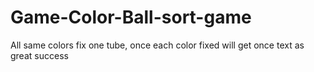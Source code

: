 # Game-Color-Ball-sort-game
All same colors fix one tube, once each color fixed will get once text as great success
